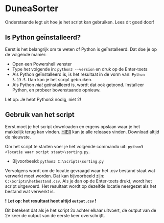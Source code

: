 # DuneaSorter

Onderstaande legt uit hoe je het script kan gebruiken. Lees dit goed door!

## Is Python geïnstalleerd?

Eerst is het belangrijk om te weten of Python is geïnstalleerd. Dat doe je op de volgende manier:

- Open een Powershell venster
- Type het volgende in: `python3 --version` en druk op de Enter-toets
- Als Python geïnstalleerd is, is het resultaat in de vorm van: `Python 3.13.5`. Dan kan je het script gebruiken.
- Als Python _niet_ geïnstalleerd is, wordt dat ook getoond. Installeer Python, en probeer bovenstaande opnieuw.

Let op: Je hebt Python3 nodig, niet 2!

## Gebruik van het script

Eerst moet je het script downloaden en ergens opslaan waar je het makkelijk terug kan vinden. [HIER](https://github.com/JusAJ/DuneaSorter/releases) kan je alle releases vinden. Download altijd de nieuwste.

Om het script te starten voer je het volgende commando uit: `python3 <locatie waar script staat>\sorting.py`.
- Bijvoorbeeld: `python3 C:\Scripts\sorting.py`

Vervolgens wordt om de locatie gevraagd waar het .csv bestand staat wat verwerkt moet worden. Dat kan bijvoorbeeld zijn: `C:\Scripts\hetbestand.csv`. Als je dan op de Enter-toets drukt, wordt het script uitgevoerd. Het resultaat wordt op dezelfde locatie neergezet als het bestand wat verwerkt is.

**! Let op: het resultaat heet altijd `output.csv` !**

Dit betekent dat als je het script 2x achter elkaar uitvoert, de output van de 2e keer de output van de eerste keer overschrijft.